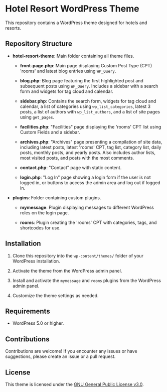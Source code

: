 # Hotel Resort WordPress Theme

This repository contains a WordPress theme designed for hotels and resorts.

## Repository Structure

- **hotel-resort-theme**: Main folder containing all theme files.

  - **front-page.php**: Main page displaying Custom Post Type (CPT) 'rooms' and latest blog entries using `WP_Query`.

  - **blog.php**: Blog page featuring the first highlighted post and subsequent posts using `WP_Query`. Includes a sidebar with a search form and widgets for tag cloud and calendar.

  - **sidebar.php**: Contains the search form, widgets for tag cloud and calendar, a list of categories using `wp_list_categories`, latest 3 posts, a list of authors with `wp_list_authors`, and a list of site pages using `get_pages`.

  - **facilities.php**: "Facilities" page displaying the 'rooms' CPT list using Custom Fields and a sidebar.

  - **archives.php**: "Archives" page presenting a compilation of site data, including latest posts, latest 'rooms' CPT, tag list, category list, daily posts, monthly posts, and yearly posts. Also includes author lists, most visited posts, and posts with the most comments.

  - **contact.php**: "Contact" page with static content.

  - **login.php**: "Log In" page showing a login form if the user is not logged in, or buttons to access the admin area and log out if logged in.

- **plugins**: Folder containing custom plugins.

  - **mymessage**: Plugin displaying messages to different WordPress roles on the login page.

  - **rooms**: Plugin creating the 'rooms' CPT with categories, tags, and shortcodes for use.

## Installation

1. Clone this repository into the `wp-content/themes/` folder of your WordPress installation.

2. Activate the theme from the WordPress admin panel.

3. Install and activate the `mymessage` and `rooms` plugins from the WordPress admin panel.

4. Customize the theme settings as needed.

## Requirements

- WordPress 5.0 or higher.

## Contributions

Contributions are welcome! If you encounter any issues or have suggestions, please create an issue or a pull request.

## License

This theme is licensed under the [GNU General Public License v3.0](LICENSE).
